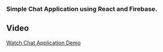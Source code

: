 ### Simple Chat Application using React and Firebase. 


## Video
[Watch Chat Application Demo](https://www.youtube.com/watch?v=TbV9C5zeoD8)
